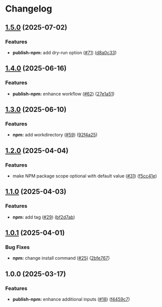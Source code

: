 # Changelog

## [1.5.0](https://github.com/iExecBlockchainComputing/github-actions-workflows/compare/publish-npm-v1.4.0...publish-npm-v1.5.0) (2025-07-02)


### Features

* **publish-npm:** add dry-run option ([#71](https://github.com/iExecBlockchainComputing/github-actions-workflows/issues/71)) ([d8a0c33](https://github.com/iExecBlockchainComputing/github-actions-workflows/commit/d8a0c3389b39c9f6d15c16716b030777dea694cd))

## [1.4.0](https://github.com/iExecBlockchainComputing/github-actions-workflows/compare/publish-npm-v1.3.0...publish-npm-v1.4.0) (2025-06-16)


### Features

* **publish-npm:** enhance workflow ([#62](https://github.com/iExecBlockchainComputing/github-actions-workflows/issues/62)) ([27e1a51](https://github.com/iExecBlockchainComputing/github-actions-workflows/commit/27e1a51cf2c294fc97f498264ed8b2d958b31f04))

## [1.3.0](https://github.com/iExecBlockchainComputing/github-actions-workflows/compare/publish-npm-v1.2.0...publish-npm-v1.3.0) (2025-06-10)


### Features

* **npm:** add workdirectory ([#59](https://github.com/iExecBlockchainComputing/github-actions-workflows/issues/59)) ([92f4a25](https://github.com/iExecBlockchainComputing/github-actions-workflows/commit/92f4a250a64abe84d3df2ced8b4597395b87fd52))

## [1.2.0](https://github.com/iExecBlockchainComputing/github-actions-workflows/compare/publish-npm-v1.1.0...publish-npm-v1.2.0) (2025-04-04)


### Features

* make NPM package scope optional with default value ([#31](https://github.com/iExecBlockchainComputing/github-actions-workflows/issues/31)) ([f5cc41e](https://github.com/iExecBlockchainComputing/github-actions-workflows/commit/f5cc41ef8638d3c6b726984b9750dccaba936e48))

## [1.1.0](https://github.com/iExecBlockchainComputing/github-actions-workflows/compare/publish-npm-v1.0.1...publish-npm-v1.1.0) (2025-04-03)


### Features

* **npm:** add tag ([#29](https://github.com/iExecBlockchainComputing/github-actions-workflows/issues/29)) ([bf2d7ab](https://github.com/iExecBlockchainComputing/github-actions-workflows/commit/bf2d7ab8fa561d36c00059895942b1ea7ed753d7))

## [1.0.1](https://github.com/iExecBlockchainComputing/github-actions-workflows/compare/publish-npm-v1.0.0...publish-npm-v1.0.1) (2025-04-01)


### Bug Fixes

* **npm:** change install command ([#25](https://github.com/iExecBlockchainComputing/github-actions-workflows/issues/25)) ([2bfe767](https://github.com/iExecBlockchainComputing/github-actions-workflows/commit/2bfe7670ae21668e5ac1266e0d180943b46cb0c6))

## 1.0.0 (2025-03-17)


### Features

* **publish-npm:** enhance additional inputs ([#18](https://github.com/iExecBlockchainComputing/github-actions-workflows/issues/18)) ([f4459c7](https://github.com/iExecBlockchainComputing/github-actions-workflows/commit/f4459c72016280d3071b3f1772e6e43946b44c12))
